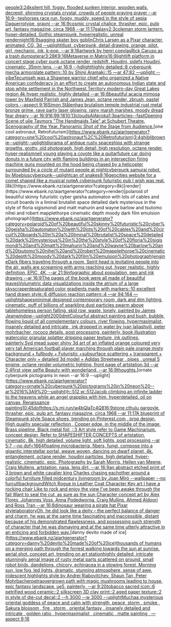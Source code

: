 [people](https://www.ebank.nz/aiartgenerator?category=people)[3:2](https://www.ebank.nz/aiartgenerator?category=3%3A2)[4k](https://www.ebank.nz/aiartgenerator?category=4k)[silent hill, foggy, flooded sunken interior, wooden walls, decrepit, shinning crystals crystal, crowds of people praying prayer --ar 16:9](https://www.ebank.nz/aiartgenerator?category=silent%20hill%2C%20foggy%2C%20flooded%20sunken%20interior%2C%20wooden%20walls%2C%20decrepit%2C%20shinning%20crystals%20crystal%2C%20crowds%20of%20people%20praying%20prayer%20--ar%2016%3A9)[--tes](https://www.ebank.nz/aiartgenerator?category=--tes)[horses race run, foggy, muddy, speed in the style of sepia Daguerrotype, grayni --ar 16:9](https://www.ebank.nz/aiartgenerator?category=horses%20race%20run%2C%20foggy%2C%20muddy%2C%20speed%20in%20the%20style%20of%20sepia%20Daguerrotype%2C%20grayni%20--ar%2016%3A9)[cosmic crystal chalice, thrasher, epic, pulp art, fantasy magazine, circa 1968 --ar 11:17](https://www.ebank.nz/aiartgenerator?category=cosmic%20crystal%20chalice%2C%20thrasher%2C%20epic%2C%20pulp%20art%2C%20fantasy%20magazine%2C%20circa%201968%20--ar%2011%3A17)[galaxy](https://www.ebank.nz/aiartgenerator?category=galaxy)[2:3](https://www.ebank.nz/aiartgenerator?category=2%3A3)[coleman storm lantern. hyper-detailed. Gothic steampunk. hyperrealistic. unreal render](https://www.ebank.nz/aiartgenerator?category=coleman%20storm%20lantern.%20hyper-detailed.%20Gothic%20steampunk.%20hyperrealistic.%20unreal%20render)[night](https://www.ebank.nz/aiartgenerator?category=night)[16:9](https://www.ebank.nz/aiartgenerator?category=16%3A9)[sagging skater boy goblin](https://www.ebank.nz/aiartgenerator?category=sagging%20skater%20boy%20goblin)[Chris Larsen as a Pixar character, animated, CG, 3d --uplight](https://www.ebank.nz/aiartgenerator?category=Chris%20Larsen%20as%20a%20Pixar%20character%2C%20animated%2C%20CG%2C%203d%20--uplight)[illust, cyberpunk, detail drawing, orange, pilot, girl, mechanic, ink, k-pop, --ar 9:16](https://www.ebank.nz/aiartgenerator?category=illust%2C%20cyberpunk%2C%20detail%20drawing%2C%20orange%2C%20pilot%2C%20girl%2C%20mechanic%2C%20ink%2C%20k-pop%2C%20--ar%209%3A16)[artwork by henri coeylas](https://www.ebank.nz/aiartgenerator?category=artwork%20by%20henri%20coeylas)[Rick Caruso as a trash dumpster](https://www.ebank.nz/aiartgenerator?category=Rick%20Caruso%20as%20a%20trash%20dumpster)[ar3:2](https://www.ebank.nz/aiartgenerator?category=ar3%3A2)[8K](https://www.ebank.nz/aiartgenerator?category=8K)[9:16](https://www.ebank.nz/aiartgenerator?category=9%3A16)[Metaverse in Matrix](https://www.ebank.nz/aiartgenerator?category=Metaverse%20in%20Matrix)[16:9](https://www.ebank.nz/aiartgenerator?category=16%3A9)[light](https://www.ebank.nz/aiartgenerator?category=light)[lift platform in concert stage,cyber punk,octane render, redshift, Houdini, sidefx Houdini, cinematic, 35mm lens, --ar 16:9 --hd](https://www.ebank.nz/aiartgenerator?category=lift%20platform%20in%20concert%20stage%2Ccyber%20punk%2Coctane%20render%2C%20redshift%2C%20Houdini%2C%20sidefx%20Houdini%2C%20cinematic%2C%2035mm%20lens%2C%20--ar%2016%3A9%20--hd)[light](https://www.ebank.nz/aiartgenerator?category=light)[highly detailed::8 cyberpunk mecha armorplate pattern::10 by Shinji Aramaki::15 —ar 47:82 —uplight --vibe](https://www.ebank.nz/aiartgenerator?category=highly%20detailed%3A%3A8%20cyberpunk%20mecha%20armorplate%20pattern%3A%3A10%20by%20Shinji%20Aramaki%3A%3A15%20%E2%80%94ar%2047%3A82%20%E2%80%94uplight%20--vibe)[Tecumseh was a Shawnee warrior chief who organized a Native American confederacy in an effort to create an autonomous Indian state and stop white settlement in the Northwest Territory modern-day Great Lakes region 4k hyper realistic, highly detailed --ar 16:8](https://www.ebank.nz/aiartgenerator?category=Tecumseh%20was%20a%20Shawnee%20warrior%20chief%20who%20organized%20a%20Native%20American%20confederacy%20in%20an%20effort%20to%20create%20an%20autonomous%20Indian%20state%20and%20stop%20white%20settlement%20in%20the%20Northwest%20Territory%20modern-day%20Great%20Lakes%20region%204k%20hyper%20realistic%2C%20highly%20detailed%20--ar%2016%3A8)[beautiful acacia mimosa tower by Maxfield Parrish and James Jean, octane render, zbrush, pastel colors --aspect 9:16](https://www.ebank.nz/aiartgenerator?category=beautiful%20acacia%20mimosa%20tower%20by%20Maxfield%20Parrish%20and%20James%20Jean%2C%20octane%20render%2C%20zbrush%2C%20pastel%20colors%20--aspect%209%3A16)[Simon Stålenhag brutalism temple industrial rust metal bronze grime, rave party laser glowing, rainy marsh marshes, moody dread fear dreary --ar 16:9](https://www.ebank.nz/aiartgenerator?category=Simon%20St%C3%A5lenhag%20brutalism%20temple%20industrial%20rust%20metal%20bronze%20grime%2C%20rave%20party%20laser%20glowing%2C%20rainy%20marsh%20marshes%2C%20moody%20dread%20fear%20dreary%20--ar%2016%3A9)[16:9](https://www.ebank.nz/aiartgenerator?category=16%3A9)[9:16](https://www.ebank.nz/aiartgenerator?category=9%3A16)[10:13](https://www.ebank.nz/aiartgenerator?category=10%3A13)[clouds](https://www.ebank.nz/aiartgenerator?category=clouds)[AlAkroka](https://www.ebank.nz/aiartgenerator?category=AlAkroka)[1:3](https://www.ebank.nz/aiartgenerator?category=1%3A3)[particles](https://www.ebank.nz/aiartgenerator?category=particles)[--fast](https://www.ebank.nz/aiartgenerator?category=--fast)[Opening Scene of ulie Taymors "The Handmaids Tale" at Schubert Theatre. Scenography of the Year. Panoramic Shot of the Stage from Audience.](https://www.ebank.nz/aiartgenerator?category=Opening%20Scene%20of%20ulie%20Taymors%20%22The%20Handmaids%20Tale%22%20at%20Schubert%20Theatre.%20Scenography%20of%20the%20Year.%20Panoramic%20Shot%20of%20the%20Stage%20from%20Audience.)[one cool astronaut, Retrofuturism](https://www.ebank.nz/aiartgenerator?category=one%20cool%20astronaut%2C%20Retrofuturism)[3:4](https://www.ebank.nz/aiartgenerator?category=3%3A4)[ghibli](https://www.ebank.nz/aiartgenerator?category=ghibli)[brownie](https://www.ebank.nz/aiartgenerator?category=brownie)[--uplight](https://www.ebank.nz/aiartgenerator?category=--uplight)[--uplight](https://www.ebank.nz/aiartgenerator?category=--uplight)[diorama of antique rusty spaceships with strange growths, grotty, old photograph, high detail, high resolution, octane render, hyper-realism](https://www.ebank.nz/aiartgenerator?category=diorama%20of%20antique%20rusty%20spaceships%20with%20strange%20growths%2C%20grotty%2C%20old%20photograph%2C%20high%20detail%2C%20high%20resolution%2C%20octane%20render%2C%20hyper-realism)[neil young playing a coyote like a guitar](https://www.ebank.nz/aiartgenerator?category=neil%20young%20playing%20a%20coyote%20like%20a%20guitar)[future car doing donuts in a future city with flaming buildings in an intersection firing machine guns mounted on the hood being chased by a helicopter surrounded by a circle of mutant people at night](https://www.ebank.nz/aiartgenerator?category=future%20car%20doing%20donuts%20in%20a%20future%20city%20with%20flaming%20buildings%20in%20an%20intersection%20firing%20machine%20guns%20mounted%20on%20the%20hood%20being%20chased%20by%20a%20helicopter%20surrounded%20by%20a%20circle%20of%20mutant%20people%20at%20night)[cyberpunk samurai robot, by Moebius](https://www.ebank.nz/aiartgenerator?category=cyberpunk%20samurai%20robot%2C%20by%20Moebius)[cyberpunk](https://www.ebank.nz/aiartgenerator?category=cyberpunk)[--uplight](https://www.ebank.nz/aiartgenerator?category=--uplight)[can of snakes](https://www.ebank.nz/aiartgenerator?category=can%20of%20snakes)[9:16](https://www.ebank.nz/aiartgenerator?category=9%3A16)[geocities website for a comet shaped like a musical note](https://www.ebank.nz/aiartgenerator?category=geocities%20website%20for%20a%20comet%20shaped%20like%20a%20musical%20note)[A cyberpunk futuristic pub I wish was real.](https://www.ebank.nz/aiartgenerator?category=A%20cyberpunk%20futuristic%20pub%20I%20wish%20was%20real.)[8k](https://www.ebank.nz/aiartgenerator?category=8k)[render](https://www.ebank.nz/aiartgenerator?category=render)[polaroid of beautiful skinny futuristic cyber geisha automaton with lots of cables and circuit boards in a liminal brutalist space detailed dark mysterious in the style of floria sigismondi and matt mahurin and wayne barlow and tsutomo nihei and robert mapplethorpe cinematic depth moody dark film emulsion photograph](https://www.ebank.nz/aiartgenerator?category=polaroid%20of%20beautiful%20skinny%20futuristic%20cyber%20geisha%20automaton%20with%20lots%20of%20cables%20and%20circuit%20boards%20in%20a%20liminal%20brutalist%20space%20detailed%20dark%20mysterious%20in%20the%20style%20of%20floria%20sigismondi%20and%20matt%20mahurin%20and%20wayne%20barlow%20and%20tsutomo%20nihei%20and%20robert%20mapplethorpe%20cinematic%20depth%20moody%20dark%20film%20emulsion%20photograph)[engine](https://www.ebank.nz/aiartgenerator?category=engine)[Dark fibers traveling through a room, Spirit head is levitating people into the air, walls are screaming with arms reaching out,  hyper realistic, highly definition, EPIC, 4K, --ar 21:9](https://www.ebank.nz/aiartgenerator?category=Dark%20fibers%20traveling%20through%20a%20room%2C%20Spirit%20head%20is%20levitating%20people%20into%20the%20air%2C%20walls%20are%20screaming%20with%20arms%20reaching%20out%2C%20%20hyper%20realistic%2C%20highly%20definition%2C%20EPIC%2C%204K%2C%20--ar%2021%3A9)[infographic about population, pen and ink drawing --ar 16:9](https://www.ebank.nz/aiartgenerator?category=infographic%20about%20population%2C%20pen%20and%20ink%20drawing%20--ar%2016%3A9)[The pages of the book were all made of beautiful leaves](https://www.ebank.nz/aiartgenerator?category=The%20pages%20of%20the%20book%20were%20all%20made%20of%20beautiful%20leaves)[Volumetric data visualizations inside the atrium of a large skyscraper](https://www.ebank.nz/aiartgenerator?category=Volumetric%20data%20visualizations%20inside%20the%20atrium%20of%20a%20large%20skyscraper)[desaturated color gradients made with markers::10 excellent hand drawn style::6 diffusion reaction pattern::4 —ar 94:164 —uplight](https://www.ebank.nz/aiartgenerator?category=desaturated%20color%20gradients%20made%20with%20markers%3A%3A10%20excellent%20hand%20drawn%20style%3A%3A6%20diffusion%20reaction%20pattern%3A%3A4%20%E2%80%94ar%2094%3A164%20%E2%80%94uplight)[shapes](https://www.ebank.nz/aiartgenerator?category=shapes)[minimal designed contemporary room, dark and dim lighting, cinematic, puff of billions of sparkling dust particles swarm above table](https://www.ebank.nz/aiartgenerator?category=minimal%20designed%20contemporary%20room%2C%20dark%20and%20dim%20lighting%2C%20cinematic%2C%20puff%20of%20billions%20of%20sparkling%20dust%20particles%20swarm%20above%20table)[homeless person falling, skid row, waste, lonely, painted by James Jean](https://www.ebank.nz/aiartgenerator?category=homeless%20person%20falling%2C%20skid%20row%2C%20waste%2C%20lonely%2C%20painted%20by%20James%20Jean)[window](https://www.ebank.nz/aiartgenerator?category=window)[--uplight](https://www.ebank.nz/aiartgenerator?category=--uplight)[2000](https://www.ebank.nz/aiartgenerator?category=2000)[dmt](https://www.ebank.nz/aiartgenerator?category=dmt)[Colourful abstract painting and bush, bubble, flowing liquid of all complementary colours, river flowing. hypermaximalist, insanely detailed and intricate , ink dropped in water by ivan laliashvili, peter mohrbacher, rococo details, post processing, painterly, book illustration watercolor granular splatter dripping paper texture, ink outlines, painterly,](https://www.ebank.nz/aiartgenerator?category=Colourful%20abstract%20painting%20and%20bush%2C%20bubble%2C%20flowing%20liquid%20of%20all%20complementary%20colours%2C%20river%20flowing.%20hypermaximalist%2C%20insanely%20detailed%20and%20intricate%20%2C%20ink%20dropped%20in%20water%20by%20ivan%20laliashvili%2C%20peter%20mohrbacher%2C%20rococo%20details%2C%20post%20processing%2C%20painterly%2C%20book%20illustration%20watercolor%20granular%20splatter%20dripping%20paper%20texture%2C%20ink%20outlines%2C%20painterly%2C)[Syd mead super shiny 3d art of an inflated orange coloured very very tall American football player marching through plain pale orange misty background + fullbody + Futuristic +subsurface scattering + transparent + Character only + detailed 3d model + Adidas Streetwear , pipes , unreal 5 engine, octane render,volumetric lighting, front page of artstation,3d --ar 2:4](https://www.ebank.nz/aiartgenerator?category=Syd%20mead%20super%20shiny%203d%20art%20of%20an%20inflated%20orange%20coloured%20very%20very%20tall%20American%20football%20player%20marching%20through%20plain%20pale%20orange%20misty%20background%20%2B%20fullbody%20%2B%20Futuristic%20%2Bsubsurface%20scattering%20%2B%20transparent%20%2B%20Character%20only%20%2B%20detailed%203d%20model%20%2B%20Adidas%20Streetwear%20%2C%20pipes%20%2C%20unreal%205%20engine%2C%20octane%20render%2Cvolumetric%20lighting%2C%20front%20page%20of%20artstation%2C3d%20--ar%202%3A4)[first view selfie Beauty with wonderland, --ar 16:9](https://www.ebank.nz/aiartgenerator?category=first%20view%20selfie%20Beauty%20with%20wonderland%2C%20--ar%2016%3A9)[thoughts.](https://www.ebank.nz/aiartgenerator?category=thoughts.)[ornate cyberpunk pictograms in neon --ar 16:9 --uplight](https://www.ebank.nz/aiartgenerator?category=ornate%20cyberpunk%20pictograms%20in%20neon%20--ar%2016%3A9%20--uplight)[h::512,w::512](https://www.ebank.nz/aiartgenerator?category=h%3A%3A512%2Cw%3A%3A512)[Jacob climbing an infinite ladder to the heavens while an angel grapples with him, hyperdetailed, oil on canvas, Renaissance painting](https://www.ebank.nz/aiartgenerator?category=Jacob%20climbing%20an%20infinite%20ladder%20to%20the%20heavens%20while%20an%20angel%20grapples%20with%20him%2C%20hyperdetailed%2C%20oil%20on%20canvas%2C%20Renaissance%20painting)[10:45](https://www.ebank.nz/aiartgenerator?category=10%3A45)[dof](https://www.ebank.nz/aiartgenerator?category=dof)[<https://s.mj.run/w4bQlaTc4Q8>](https://www.ebank.nz/aiartgenerator?category=%3Chttps%3A//s.mj.run/w4bQlaTc4Q8%3E)[16:9](https://www.ebank.nz/aiartgenerator?category=16%3A9)[stone cthulu gargoyle, thrasher, epic, pulp art, fantasy magazine, circa 1968 --ar 11:17](https://www.ebank.nz/aiartgenerator?category=stone%20cthulu%20gargoyle%2C%20thrasher%2C%20epic%2C%20pulp%20art%2C%20fantasy%20magazine%2C%20circa%201968%20--ar%2011%3A17)[A blueprint of Steampunk style Space shoes,    trending on Pinterest.com  , prop design, High quality specular reflection , Copper  edge, in the middle of the image, Brass pipeline,  Black metal foil,  ::3  Art style refer to Game Machinarium.  concept design, Refer to SHAPESHIFTER CONCEPTS  of artstation, cinematic,  8k, high detailed,  volume light,  soft lights,  post processing    --ar 5:7   --no dof](https://www.ebank.nz/aiartgenerator?category=A%20blueprint%20of%20Steampunk%20style%20Space%20shoes%2C%20%20%20%20trending%20on%20Pinterest.com%20%20%2C%20prop%20design%2C%20High%20quality%20specular%20reflection%20%2C%20Copper%20%20edge%2C%20in%20the%20middle%20of%20the%20image%2C%20Brass%20pipeline%2C%20%20Black%20metal%20foil%2C%20%20%3A%3A3%20%20Art%20style%20refer%20to%20Game%20Machinarium.%20%20concept%20design%2C%20Refer%20to%20SHAPESHIFTER%20CONCEPTS%20%20of%20artstation%2C%20cinematic%2C%20%208k%2C%20high%20detailed%2C%20%20volume%20light%2C%20%20soft%20lights%2C%20%20post%20processing%20%20%20%20--ar%205%3A7%20%20%20--no%20dof)[<1664](https://www.ebank.nz/aiartgenerator?category=%3C1664)[floating microbacteria, fibers, fungi, compose into a gigantic interstellar portal, weave woven, dancing on dwarf planet, 4k, entanglement, octane render, houdini particles, high detailed, hyper-realistic, cinematic, epic, Photography by Sarah Morris, Hellen van Meene, Craig Mullens, artstation, nasa, lens dirt, --ar 16:9](https://www.ebank.nz/aiartgenerator?category=floating%20microbacteria%2C%20fibers%2C%20fungi%2C%20compose%20into%20a%20gigantic%20interstellar%20portal%2C%20weave%20woven%2C%20dancing%20on%20dwarf%20planet%2C%204k%2C%20entanglement%2C%20octane%20render%2C%20houdini%20particles%2C%20high%20detailed%2C%20hyper-realistic%2C%20cinematic%2C%20epic%2C%20Photography%20by%20Sarah%20Morris%2C%20Hellen%20van%20Meene%2C%20Craig%20Mullens%2C%20artstation%2C%20nasa%2C%20lens%20dirt%2C%20--ar%2016%3A9)[an abstract etched print of 3 brown and white cavalier king Charles chasing eachother around a colorful furniture filled midcentury livingroom by Joan Miró --wallpaper --no fur](https://www.ebank.nz/aiartgenerator?category=an%20abstract%20etched%20print%20of%203%20brown%20and%20white%20cavalier%20king%20Charles%20chasing%20eachother%20around%20a%20colorful%20furniture%20filled%20midcentury%20livingroom%20by%20Joan%20Mir%C3%B3%20--wallpaper%20--no%20fur)[cult](https://www.ebank.nz/aiartgenerator?category=cult)[background](https://www.ebank.nz/aiartgenerator?category=background)[Witch Rogue in Leather Coat Character Key art I have a rocking chair Like to rock and enjoy the view I've been awake through the fall Want to seal the cut, as sure as the sun Character concept art by Alex Flores, Johannes Voss, Anna Podedworna, Craig Mullins, Ahmed Aldoori and Ross Tran --ar 16:8](https://www.ebank.nz/aiartgenerator?category=Witch%20Rogue%20in%20Leather%20Coat%20Character%20Key%20art%20I%20have%20a%20rocking%20chair%20Like%20to%20rock%20and%20enjoy%20the%20view%20I%27ve%20been%20awake%20through%20the%20fall%20Want%20to%20seal%20the%20cut%2C%20as%20sure%20as%20the%20sun%20Character%20concept%20art%20by%20Alex%20Flores%2C%20Johannes%20Voss%2C%20Anna%20Podedworna%2C%20Craig%20Mullins%2C%20Ahmed%20Aldoori%20and%20Ross%20Tran%20--ar%2016%3A8)[dinosaur wearing a pirate hat Pixar style](https://www.ebank.nz/aiartgenerator?category=dinosaur%20wearing%20a%20pirate%20hat%20Pixar%20style)[laboratory](https://www.ebank.nz/aiartgenerator?category=laboratory)[Oh, he did look like a deity – the perfect balance of danger and charm, he was at the same time fascinating and inaccessible, distant because of his demonstrated flawlessness, and possessing such strength of character that he was dismaying and at the same time utterly attractive in an enticing and forbidden way.](https://www.ebank.nz/aiartgenerator?category=Oh%2C%20he%20did%20look%20like%20a%20deity%20%E2%80%93%20the%20perfect%20balance%20of%20danger%20and%20charm%2C%20he%20was%20at%20the%20same%20time%20fascinating%20and%20inaccessible%2C%20distant%20because%20of%20his%20demonstrated%20flawlessness%2C%20and%20possessing%20such%20strength%20of%20character%20that%20he%20was%20dismaying%20and%20at%20the%20same%20time%20utterly%20attractive%20in%20an%20enticing%20and%20forbidden%20way.)[danny devito made of ice](https://www.ebank.nz/aiartgenerator?category=danny%20devito%20made%20of%20ice)[thousands of humans on a merging path through the forrest walking towards the sun at sunrise. aerial shot. concept art, trending on art station](https://www.ebank.nz/aiartgenerator?category=thousands%20of%20humans%20on%20a%20merging%20path%20through%20the%20forrest%20walking%20towards%20the%20sun%20at%20sunrise.%20aerial%20shot.%20concept%20art%2C%20trending%20on%20art%20station)[highly detailed, intricate stunningly aerial image of rusty metal parts scattered on ground, small robot birds, dandelions, chicory, echinacea in a glowing forest. Morning sun, low fog, led lights, dramatic, stunning atmosphere, sense of awe, iridescent highlights style by Andrei Riabovitchev, Shaun Tan, Peter Mohrbacher](https://www.ebank.nz/aiartgenerator?category=highly%20detailed%2C%20intricate%20stunningly%20aerial%20image%20of%20rusty%20metal%20parts%20scattered%20on%20ground%2C%20small%20robot%20birds%2C%20dandelions%2C%20chicory%2C%20echinacea%20in%20a%20glowing%20forest.%20Morning%20sun%2C%20low%20fog%2C%20led%20lights%2C%20dramatic%2C%20stunning%20atmosphere%2C%20sense%20of%20awe%2C%20iridescent%20highlights%20style%20by%20Andrei%20Riabovitchev%2C%20Shaun%20Tan%2C%20Peter%20Mohrbacher)[petra](https://www.ebank.nz/aiartgenerator?category=petra)[overgrown path with magic mushrooms leading to house, epic fantasy landscape, ue5, painterly, --ar 9:20](https://www.ebank.nz/aiartgenerator?category=overgrown%20path%20with%20magic%20mushrooms%20leading%20to%20house%2C%20epic%20fantasy%20landscape%2C%20ue5%2C%20painterly%2C%20--ar%209%3A20)[tobacco sacred icon::6 petrified wood ceramic::2 silkscreen 3D clay print::2 aged paper texture::2 in style of die-cut decal::2 --h 3000 --w 3000 --uplight](https://www.ebank.nz/aiartgenerator?category=tobacco%20sacred%20icon%3A%3A6%20petrified%20wood%20ceramic%3A%3A2%20silkscreen%203D%20clay%20print%3A%3A2%20aged%20paper%20texture%3A%3A2%20in%20style%20of%20die-cut%20decal%3A%3A2%20--h%203000%20--w%203000%20--uplight)[Mucha](https://www.ebank.nz/aiartgenerator?category=Mucha)[a mysterious oriental goddess of peace and calm with strength, peace, storm , smoke , Sakura blossom , fire , storm ,  oriental fantasy ,  insanely detailed and intricate , golden ratio , hypermaximalist , cinematic , matte painting , —aspect 9:16](https://www.ebank.nz/aiartgenerator?category=a%20mysterious%20oriental%20goddess%20of%20peace%20and%20calm%20with%20strength%2C%20peace%2C%20storm%20%2C%20smoke%20%2C%20Sakura%20blossom%20%2C%20fire%20%2C%20storm%20%2C%20%20oriental%20fantasy%20%2C%20%20insanely%20detailed%20and%20intricate%20%2C%20golden%20ratio%20%2C%20hypermaximalist%20%2C%20cinematic%20%2C%20matte%20painting%20%2C%20%E2%80%94aspect%209%3A16)